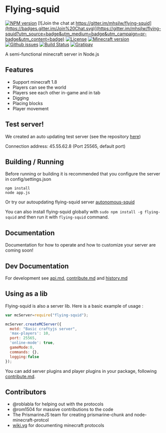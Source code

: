 Flying-squid
================

[![NPM version](https://img.shields.io/npm/v/flying-squid.svg)](http://npmjs.com/package/flying-squid)
[![Join the chat at https://gitter.im/mhsjlw/flying-squid](https://badges.gitter.im/Join%20Chat.svg)](https://gitter.im/mhsjlw/flying-squid?utm_source=badge&utm_medium=badge&utm_campaign=pr-badge&utm_content=badge)
[![License](https://img.shields.io/badge/license-MIT-blue.svg)](LICENSE)
[![Minecraft version](https://img.shields.io/badge/minecraft%20version-1.8-brightgreen.svg)](http://wiki.vg/Protocol)
[![Github issues](https://img.shields.io/github/issues/mhsjlw/flying-squid.svg)](https://img.shields.io/github/issues/mhsjlw/flying-squid.svg)
[![Build Status](https://img.shields.io/circleci/project/mhsjlw/flying-squid/master.svg)](https://circleci.com/gh/mhsjlw/flying-squid) [![Gratipay](https://img.shields.io/gratipay/mhsjlw.svg)](https://gratipay.com/~mhsjlw/)

A semi-functional minecraft server in Node.js

## Features
* Support minecraft 1.8
* Players can see the world
* Players see each other in-game and in tab
* Digging
* Placing blocks
* Player movement

## Test server!
We created an auto updating test server (see the repository [here](https://github.com/mhsjlw/autonomous-squid))

Connection address: 45.55.62.8 (Port 25565, default port)

## Building / Running
Before running or building it is recommended that you configure the server in config/settings.json

    npm install
    node app.js

Or try our autoupdating flying-squid server [autonomous-squid](https://github.com/mhsjlw/autonomous-squid)

You can also install flying-squid globally with `sudo npm install -g flying-squid`
and then run it with `flying-squid` command.

## Documentation
Documentation for how to operate and how to customize your server are coming soon!

## Dev Documentation
For development see [api.md](doc/api.md), [contribute.md](doc/contribute.md) and [history.md](doc/history.md)

## Using as a lib

Flying-squid is also a server lib. Here is a basic example of usage :

```js
var mcServer=require("flying-squid");

mcServer.createMCServer({
  motd: "Basic craftyjs server",
  'max-players': 10,
  port: 25565,
  'online-mode': true,
  gameMode:0,
  commands: {},
  logging:false
});
```

You can add server plugins and player plugins in your package, following [contribute.md](doc/contribute.md).

## Contributors

 - @roblabla for helping out with the protocols
 - @rom1504 for massive contributions to the code
 - The PrismarineJS team for creating prismarine-chunk and node-minecraft-protcol
 - [wiki.vg](http://wiki.vg/Protocol) for documenting minecraft protocols
